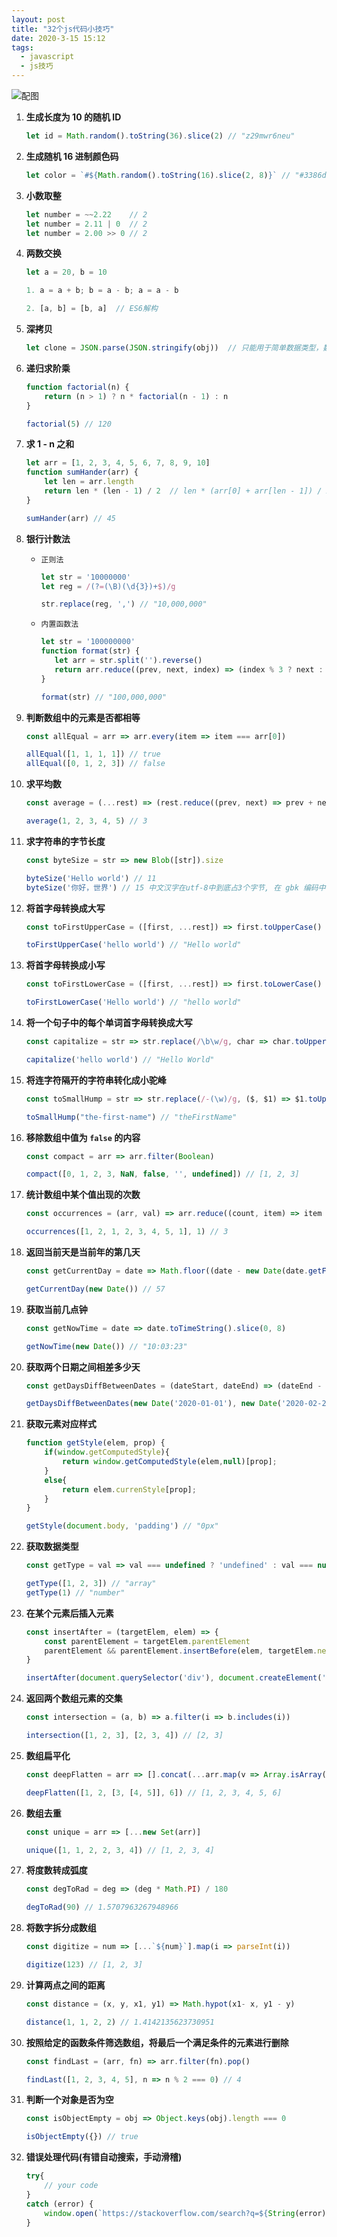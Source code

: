 ```yaml
---
layout: post
title: "32个js代码小技巧"
date: 2020-3-15 15:12
tags: 
  - javascript
  - js技巧
---
```



![配图](/assets/blogImg/js-xiaojiqiao.jpg)

1. **生成长度为 10 的随机 ID**

   ```javascript
   let id = Math.random().toString(36).slice(2) // "z29mwr6neu"
   ```
<!--more-->
2. **生成随机 16 进制颜色码**

   ```javascript
   let color = `#${Math.random().toString(16).slice(2, 8)}` // "#3386d8"
   ```
3. **小数取整**

   ```javascript
   let number = ~~2.22    // 2
   let number = 2.11 | 0  // 2
   let number = 2.00 >> 0 // 2
   ```
4. **两数交换**

   ```javascript
   let a = 20, b = 10
   
   1. a = a + b; b = a - b; a = a - b
   
   2. [a, b] = [b, a]  // ES6解构
   ```
5. **深拷贝**

   ```javascript
   let clone = JSON.parse(JSON.stringify(obj))  // 只能用于简单数据类型，数组，对象
   ```
6. **递归求阶乘**

   ```javascript
   function factorial(n) {
       return (n > 1) ? n * factorial(n - 1) : n
   }
   
   factorial(5) // 120
   ```
7. **求 1 - n 之和**

   ```javascript
   let arr = [1, 2, 3, 4, 5, 6, 7, 8, 9, 10]
   function sumHander(arr) {
       let len = arr.length
       return len * (len - 1) / 2  // len * (arr[0] + arr[len - 1]) / 2
   } 
   
   sumHander(arr) // 45
   ```
8. **银行计数法**

   + `正则法`

     ```javascript
     let str = '10000000'
     let reg = /(?=(\B)(\d{3})+$)/g
     
     str.replace(reg, ',') // "10,000,000"
     ```

   + `内置函数法`

     ```javascript
     let str = '100000000'
     function format(str) {
     	let arr = str.split('').reverse()
     	return arr.reduce((prev, next, index) => (index % 3 ? next : next + ',' ) + prev)
     }
     
     format(str) // "100,000,000"
     ```
9. **判断数组中的元素是否都相等**

   ```javascript
   const allEqual = arr => arr.every(item => item === arr[0])
   
   allEqual([1, 1, 1, 1]) // true
   allEqual([0, 1, 2, 3]) // false
   ```
10. **求平均数**

    ```javascript
    const average = (...rest) => (rest.reduce((prev, next) => prev + next) / rest.length)
    
    average(1, 2, 3, 4, 5) // 3
    ```
11. **求字符串的字节长度**

    ```javascript
    const byteSize = str => new Blob([str]).size
    
    byteSize('Hello world') // 11 
    byteSize('你好，世界') // 15 中文汉字在utf-8中到底占3个字节, 在 gbk 编码中占据2个字节
    ```
12. **将首字母转换成大写**

    ```javascript
    const toFirstUpperCase = ([first, ...rest]) => first.toUpperCase() + rest.join('')
    
    toFirstUpperCase('hello world') // "Hello world"
    ```
13. **将首字母转换成小写**

    ```javascript
    const toFirstLowerCase = ([first, ...rest]) => first.toLowerCase() + rest.join('')
    
    toFirstLowerCase('Hello world') // "hello world"
    ```  
14. **将一个句子中的每个单词首字母转换成大写**

    ```javascript
    const capitalize = str => str.replace(/\b\w/g, char => char.toUpperCase())
    
    capitalize('hello world') // "Hello World"
    ```
15. **将连字符隔开的字符串转化成小驼峰**

    ```javascript
    const toSmallHump = str => str.replace(/-(\w)/g, ($, $1) => $1.toUpperCase())
    
    toSmallHump("the-first-name") // "theFirstName"
    ```
16. **移除数组中值为 `false` 的内容**

    ```javascript
    const compact = arr => arr.filter(Boolean)
    
    compact([0, 1, 2, 3, NaN, false, '', undefined]) // [1, 2, 3]
    ```
17. **统计数组中某个值出现的次数**

    ```javascript
    const occurrences = (arr, val) => arr.reduce((count, item) => item === val ? count + 1 : count , 0)
    
    occurrences([1, 2, 1, 2, 3, 4, 5, 1], 1) // 3
    ```
18. **返回当前天是当前年的第几天**

    ```javascript
    const getCurrentDay = date => Math.floor((date - new Date(date.getFullYear(), 0, 0)) / 1000 / 60 / 60 / 24)
    
    getCurrentDay(new Date()) // 57
    ```
19. **获取当前几点钟**

    ```javascript
    const getNowTime = date => date.toTimeString().slice(0, 8)
    
    getNowTime(new Date()) // "10:03:23"
    ```
20. **获取两个日期之间相差多少天**

    ```javascript
    const getDaysDiffBetweenDates = (dateStart, dateEnd) => (dateEnd - dateStart) / (1000 * 60 * 60 * 24)
    
    getDaysDiffBetweenDates(new Date('2020-01-01'), new Date('2020-02-27')) // 57
    ```
21. **获取元素对应样式**

    ```javascript
    function getStyle(elem, prop) {
    	if(window.getComputedStyle){
    		return window.getComputedStyle(elem,null)[prop];
    	}
    	else{
    		return elem.currenStyle[prop];
    	}
    }
    
    getStyle(document.body, 'padding') // "0px"
    ```
22. **获取数据类型**

    ```javascript
    const getType = val => val === undefined ? 'undefined' : val === null ? 'null' : val.constructor.name.toLowerCase()
    
    getType([1, 2, 3]) // "array"
    getType(1) // "number"
    ```
23. **在某个元素后插入元素**

    ```javascript
    const insertAfter = (targetElem, elem) => {
        const parentElement = targetElem.parentElement
        parentElement && parentElement.insertBefore(elem, targetElem.nextSibling)
    }
    
    insertAfter(document.querySelector('div'), document.createElement('p'))
    ```
24. **返回两个数组元素的交集**

    ```javascript
    const intersection = (a, b) => a.filter(i => b.includes(i))
    
    intersection([1, 2, 3], [2, 3, 4]) // [2, 3]
    ```
25. **数组扁平化**

    ```javascript
    const deepFlatten = arr => [].concat(...arr.map(v => Array.isArray(v) ? deepFlatten(v) : v))
    
    deepFlatten([1, 2, [3, [4, 5]], 6]) // [1, 2, 3, 4, 5, 6]
    ```
26. **数组去重**

    ``` javascript
    const unique = arr => [...new Set(arr)]
    
    unique([1, 1, 2, 2, 3, 4]) // [1, 2, 3, 4]
    ```
27. **将度数转成弧度**

    ```javascript
    const degToRad = deg => (deg * Math.PI) / 180
    
    degToRad(90) // 1.5707963267948966
    ```
28. **将数字拆分成数组**

    ```javascript
    const digitize = num => [...`${num}`].map(i => parseInt(i))
    
    digitize(123) // [1, 2, 3]
    ```
29. **计算两点之间的距离**

    ```javascript
    const distance = (x, y, x1, y1) => Math.hypot(x1- x, y1 - y)
    
    distance(1, 1, 2, 2) // 1.4142135623730951
    ```
30. **按照给定的函数条件筛选数组，将最后一个满足条件的元素进行删除** 

    ```javascript
    const findLast = (arr, fn) => arr.filter(fn).pop()
    
    findLast([1, 2, 3, 4, 5], n => n % 2 === 0) // 4
    ```
31. **判断一个对象是否为空**

    ```javascript
    const isObjectEmpty = obj => Object.keys(obj).length === 0
    
    isObjectEmpty({}) // true
    ```

32. **错误处理代码(有错自动搜索，手动滑稽)**

    ```javascript
    try{
        // your code
    }
    catch (error) {
        window.open(`https://stackoverflow.com/search?q=${String(error)}`)
    }
    ```
